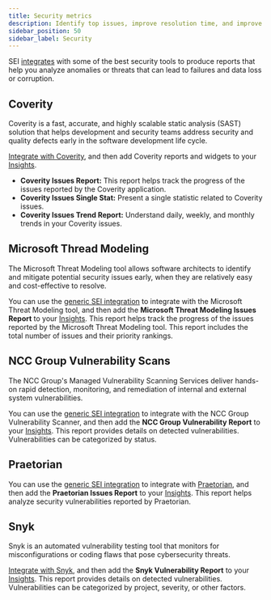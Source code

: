 ```yaml
---
title: Security metrics
description: Identify top issues, improve resolution time, and improve your security posture.
sidebar_position: 50
sidebar_label: Security
---
```


SEI [integrates](/docs/category/integrations) with some of the best security tools to produce reports that help you analyze anomalies or threats that can lead to failures and data loss or corruption.


## Coverity

Coverity is a fast, accurate, and highly scalable static analysis (SAST) solution that helps development and security teams address security and quality defects early in the software development life cycle.

[Integrate with Coverity](../sei-integrations/sei-connector-coverity.md), and then add Coverity reports and widgets to your [Insights](../sei-insights.md).

* **Coverity Issues Report:** This report helps track the progress of the issues reported by the Coverity application.
* **Coverity Issues Single Stat:** Present a single statistic related to Coverity issues.
* **Coverity Issues Trend Report:** Understand daily, weekly, and monthly trends in your Coverity issues.

## Microsoft Thread Modeling

The Microsoft Threat Modeling tool allows software architects to identify and mitigate potential security issues early, when they are relatively easy and cost-effective to resolve.

You can use the [generic SEI integration](../sei-integrations/sei-connector-generic.md) to integrate with the Microsoft Threat Modeling tool, and then add the **Microsoft Threat Modeling Issues Report** to your [Insights](../sei-insights.md). This report helps track the progress of the issues reported by the Microsoft Threat Modeling tool. This report includes the total number of issues and their priority rankings.

## NCC Group Vulnerability Scans

The NCC Group's Managed Vulnerability Scanning Services deliver hands-on rapid detection, monitoring, and remediation of internal and external system vulnerabilities.

You can use the [generic SEI integration](../sei-integrations/sei-connector-generic.md) to integrate with the NCC Group Vulnerability Scanner, and then add the **NCC Group Vulnerability Report** to your [Insights](../sei-insights.md). This report provides details on detected vulnerabilities. Vulnerabilities can be categorized by status.

## Praetorian

You can use the [generic SEI integration](../sei-integrations/sei-connector-generic.md) to integrate with [Praetorian](https://www.praetorian.com/), and then add the **Praetorian Issues Report** to your [Insights](../sei-insights.md). This report helps analyze security vulnerabilities reported by Praetorian.

## Snyk

Snyk is an automated vulnerability testing tool that monitors for misconfigurations or coding flaws that pose cybersecurity threats.

[Integrate with Snyk](../sei-integrations/sei-connector-snyk.md), and then add the **Snyk Vulnerability Report** to your [Insights](../sei-insights.md). This report provides details on detected vulnerabilities. Vulnerabilities can be categorized by project, severity, or other factors.
